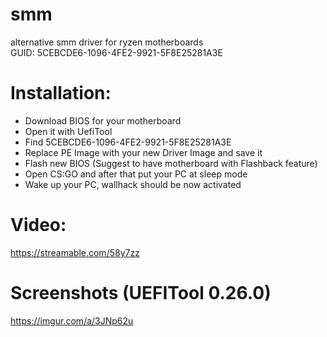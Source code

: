 # smm
alternative smm driver for ryzen motherboards  
GUID: 5CEBCDE6-1096-4FE2-9921-5F8E25281A3E  

# Installation:
- Download BIOS for your motherboard  
- Open it with UefiTool  
- Find 5CEBCDE6-1096-4FE2-9921-5F8E25281A3E  
- Replace PE Image with your new Driver Image and save it  
- Flash new BIOS (Suggest to have motherboard with Flashback feature)  
- Open CS:GO and after that put your PC at sleep mode  
- Wake up your PC, wallhack should be now activated  

# Video:
https://streamable.com/58y7zz  

# Screenshots (UEFITool 0.26.0)
https://imgur.com/a/3JNp62u
